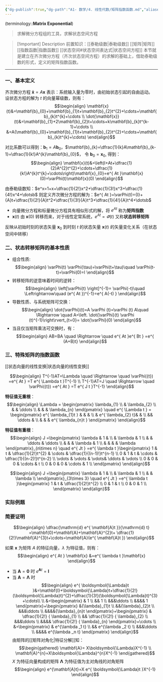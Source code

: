 ```yaml
---
{"dg-publish":true,"dg-path":"A1- 数学/4. 线性代数/矩阵指数函数.md","aliases":["状态转移矩阵"],"permalink":"/A1- 数学/4. 线性代数/矩阵指数函数/","dgPassFrontmatter":true,"noteIcon":"","created":"2024-08-08T12:52:50.248+08:00","updated":"2025-04-14T18:25:19.735+08:00"}
---
```



(terminology::**Matrix Exponential**)
>求解微分方程组的工具，求解状态空间方程

>[!important] Description 
>前置知识：[[泰勒级数\|泰勒级数]]  [[矩阵\|矩阵]]   [[指数函数\|指数函数]]  [[状态空间#状态空间表达式\|状态空间方程]]
>本节就是建立在齐次微分方程（齐次状态空间方程）的求解的基础上，借助泰勒级数的形式，定义的矩阵指数函数。

***
### 一、基本定义
齐次微分方程 $\mathbf{\dot{x}}=A\mathbf{x}$ 表示：系统输入量为零时，由初始状态引起的自由运动。
设状态方程的解为 $t$ 的向量幂级数，则有：
$$\begin{align}
\mathbf{x}(t)&=\mathbf{b}_{0}+\mathbf{b}_{1}t+\mathbf{b}_{2}t^{2}+\cdots+\mathbf{b}_{k}t^{k}+\cdots  \\
\dot{\mathbf{x}}(t)&=\mathbf{b}_{1}+2\mathbf{b}_{2}t+\cdots+k\mathbf{b}_{k}t^{k-1}+\cdots \\
&=A(\mathbf{b}_{0}+\mathbf{b}_{1}t+\mathbf{b}_{2}t^{2}+\cdots+\mathbf{b}_{k}t^{k}+\cdots)
\end{align}$$

对比系数可以得到：$\mathbf{b}_{1}=A\mathbf{b}_{0}$，$\mathbf{b}_{k}=\dfrac{1}{k}A\mathbf{b}_{k-1}=\dfrac{1}{k!}A^{k}\mathbf{b}_{0}$， 令 $\mathbf{b}_{0}=\mathbf{x}_{0}$, 得到：
$$\begin{align}
\mathbf{x}(t)&=\left(I+At+\dfrac{1}{2}A^{2}t^{2}+\cdots+\dfrac{1}{k!}A^{k}t^{k}+\cdots\right)\mathbf{x}_{0}=e^{ At }\mathbf{x}(0)=\varPhi(t)\mathbf{x}(0)
\end{align}$$

由泰勒级数知：$e^x=1+x+\dfrac{1}{2!}x^2+\dfrac{1}{3!}x^3+\dfrac{1}{4!}x^4+\dotsb$
则定义齐次微分方程的解为：$e^{ At }=\varPhi(t)={I}+{A}t+\dfrac{1}{2!}{A}t^2+\dfrac{1}{3!}{A}t^3+\dfrac{1}{4!}{A}t^4+\dotsb$
- 向量微分方程和标量微分方程具有相似形式的解，将 $e^{ At }$ 称为**矩阵指数**
-  $\mathbf{x}(t)$ 由 $\mathbf{x}(0)$ 转移而来，对于线性定常系统，$e^{ At }=\varPhi(t)$ 又称**状态转移矩阵**

反映从初始时刻的状态矢量 $\mathbf{x}_{0}$ 到时刻 $t$ 的状态矢量 $\mathbf{x}(t)$ 的矢量变化关系（在状态空间中转移）

### 二、状态转移矩阵的基本性质

- 组合性质:
$$\begin{align}
\varPhi(t) \varPhi(\tau)=\varPhi(t+\tau)\quad  \varPhi(t-t)=\varPhi(0)=I
\end{align}$$
- 转移矩阵的逆意味着时间的逆转：
$$\begin{align}
\left[\varPhi(t) \right]^{-1}= \varPhi(-t)\quad  \Leftrightarrow\quad  (e^{ At })^{-1}=e^{ A(-t) }
\end{align}$$
- 导数性质、与系统矩阵可交换：
$$\begin{align}
\dot{\varPhi}(t)=A \varPhi (t)=\varPhi (t) A\quad  \Rightarrow \quad A=\left.   \dot{\varPhi}(t) \varPhi (t)^{-1}\right\rvert_{t=0}= \dot{\varPhi}(0)
\end{align}$$
- 当且仅当矩阵乘法可交换时，有：
$$\begin{align}
AB=BA \quad  \Rightarrow \quad  e^{ At }e^{ Bt } =e^{ (A+B)t}
\end{align}$$
### 三、特殊矩阵的指数函数
[[状态向量的线性变换\|状态向量的线性变换]]

$$\begin{align}
T^{-1}AT=\Lambda \quad \Rightarrow \quad \varPhi({t}) =e^{ At } =T e^{ \Lambda t }T^{-1} \\
T^{-1}AT=J \quad \Rightarrow \quad \varPhi({t}) =e^{ At } =T e^{ J t }T^{-1}
\end{align}$$

**特征值无重根**：
$$\begin{align}
\Lambda = \begin{pmatrix}
\lambda_{1}  \\
 & \lambda_{2}  \\
 &  &  \ddots  \\
 &  &  & \lambda_{n}
\end{pmatrix} \quad  e^{ \Lambda t } = \begin{pmatrix}
e^{ \lambda_{1}t } &  &  &  \\
 & e^{ \lambda_{2} t}& &  \\
&& \ddots &  \\
 &  &  & e^{ \lambda_{n}t }
\end{pmatrix}
\end{align}$$

**特征值有重根**：
$$\begin{align}
J  =\begin{pmatrix}
\lambda  & 1 &  \\
 & \lambda  & 1 \\ 
  &  & \ddots & \ddots \\
	 &  &  & \lambda & 1 \\
  & &  &  & \lambda
\end{pmatrix}_{n\times n} \quad   e^{ Jt }  =e^{ \lambda t }\begin{pmatrix}
1 & t & \dfrac{1}{2!}t^{2} & \cdots &  \dfrac{1}{(n-1)!}t^{n-1} \\
0 & 1 & t & \cdots  & \dfrac{1}{(n-2)!}t^{n-2} \\
\vdots & \vdots & \vdots&  \ddots & \vdots \\
	0 & 0 & 0 & \cdots & t \\
	0 & 0 & 0 & \cdots & 1 \\
\end{pmatrix}
\end{align}$$

$$\begin{align}
J  =\begin{pmatrix}
\lambda  & 1 &  \\
 & \lambda  & 1 \\ 
	   &  & \lambda  \\
\end{pmatrix}_{3\times 3} \quad   e^{ Jt }  =e^{ \lambda t }\begin{pmatrix}
1 & t & \dfrac{1}{2!}t^{2}  \\
0 & 1 & t  \\
	0 & 0 & 1 \\
\end{pmatrix}
\end{align}$$
### 实际例题



### 简要证明
$$\begin{align}
\dfrac{\mathrm{d} e^{ \mathbf{A}t }}{\mathrm{d} t}  =\mathbf{0}+\mathbf{A}+\mathbf{A}^{2}t+ \dfrac{1}{2!}\mathbf{A}^{3}t+\cdots=\mathbf{A}(e^{ \mathbf{A}t })
\end{align}$$

如果 $\mathbf{x}$ 为矩阵 $A$ 的特征向量，$\lambda$ 为特征值，则有：
$$\begin{align}
e^{ At } \mathbf{x} &=e^{ \lambda t }\mathbf{x}
\end{align}$$

- 当 $\mathbf{A}=\mathbf{0}$  时   $e^{ \mathbf{A}t }=\mathbf{I}$
- 当 $\mathbf{A}=\boldsymbol{\Lambda}$  时
$$\begin{align}
e^{ \boldsymbol{\Lambda}t }&=\mathbf{I}+\boldsymbol{\Lambda}t+\dfrac{1}{2!}(\boldsymbol{\Lambda}t)^{2}+\dfrac{1}{3!}(\boldsymbol{\Lambda}t)^{3} +\cdots\\ \\
&=\begin{pmatrix}  
 & 1 \\ 
 && 1 \\ 
 &&&\ddots \\ 
 &&&& 1 \end{pmatrix}+\begin{pmatrix}  
	 &{\lambda}_{1}t \\ 
	 &&{\lambda}_{2}t \\ 
 &&&\ddots \\ 
	 &&&&{\lambda}_{n}t \end{pmatrix}+\begin{pmatrix}  
 & \dfrac{1}{2!} { \lambda}_{1} \\ 
 && \dfrac{1}{2!} { \lambda}_{2} \\ 
 &&&\ddots \\ 
 &&&& \dfrac{1}{2!} { \lambda}_{n} \end{pmatrix}+\cdots \\
&=\begin{pmatrix}  
 & e^{\lambda _1 t} \\ 
 && e^{\lambda _2 t} \\ 
 &&&\ddots \\ 
 &&&& e^{\lambda _n t} \end{pmatrix}
\end{align}$$ 
由矩阵的[[矩阵对角化\|特征分解]]知：
$$\begin{gathered}
\mathbf{A}= X\boldsymbol{\Lambda}X^{-1} \\
\mathbf{A}^{n}=X\boldsymbol{\Lambda}^{n}X^{-1}
\end{gathered}$$
$X$ 为特征向量构成的矩阵
$\boldsymbol{\Lambda}$ 为特征值为主对角线的对角矩阵
$$\begin{align}
e^{\mathbf{A}t}=X e^{ \boldsymbol{\Lambda}t }X^{-1}
\end{align}$$

